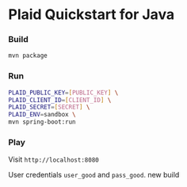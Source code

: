 # Plaid Quickstart for Java

### Build

```bash
mvn package
```

### Run

```bash
PLAID_PUBLIC_KEY=[PUBLIC_KEY] \
PLAID_CLIENT_ID=[CLIENT_ID] \
PLAID_SECRET=[SECRET] \
PLAID_ENV=sandbox \
mvn spring-boot:run
```

### Play

Visit `http://localhost:8080`

User credentials `user_good` and `pass_good`.
new build
